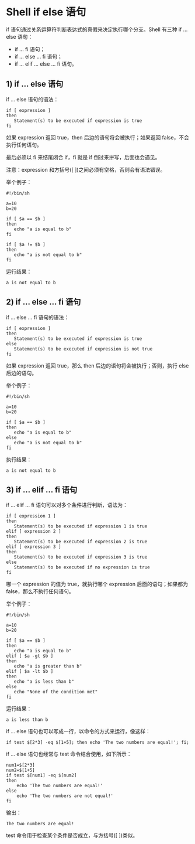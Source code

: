 # Shell if else 语句

if 语句通过关系运算符判断表达式的真假来决定执行哪个分支。Shell 有三种 if ... else 语句：
- if ... fi 语句；
- if ... else ... fi 语句；
- if ... elif ... else ... fi 语句。

## 1) if ... else 语句

if ... else 语句的语法：

```
if [ expression ]
then
   Statement(s) to be executed if expression is true
fi
```

如果 expression 返回 true，then 后边的语句将会被执行；如果返回 false，不会执行任何语句。

最后必须以 fi 来结尾闭合 if，fi 就是 if 倒过来拼写，后面也会遇见。

注意：expression 和方括号([ ])之间必须有空格，否则会有语法错误。

举个例子：

```
#!/bin/sh

a=10
b=20

if [ $a == $b ]
then
   echo "a is equal to b"
fi

if [ $a != $b ]
then
   echo "a is not equal to b"
fi
```

运行结果：

```
a is not equal to b
```

## 2) if ... else ... fi 语句

if ... else ... fi 语句的语法：

```
if [ expression ]
then
   Statement(s) to be executed if expression is true
else
   Statement(s) to be executed if expression is not true
fi
```

如果 expression 返回 true，那么 then 后边的语句将会被执行；否则，执行 else 后边的语句。

举个例子：

```
#!/bin/sh

a=10
b=20

if [ $a == $b ]
then
   echo "a is equal to b"
else
   echo "a is not equal to b"
fi
```

执行结果：

```
a is not equal to b
```

## 3) if ... elif ... fi 语句

if ... elif ... fi 语句可以对多个条件进行判断，语法为：

```
if [ expression 1 ]
then
   Statement(s) to be executed if expression 1 is true
elif [ expression 2 ]
then
   Statement(s) to be executed if expression 2 is true
elif [ expression 3 ]
then
   Statement(s) to be executed if expression 3 is true
else
   Statement(s) to be executed if no expression is true
fi
```

哪一个 expression 的值为 true，就执行哪个 expression 后面的语句；如果都为 false，那么不执行任何语句。

举个例子：

```
#!/bin/sh

a=10
b=20

if [ $a == $b ]
then
   echo "a is equal to b"
elif [ $a -gt $b ]
then
   echo "a is greater than b"
elif [ $a -lt $b ]
then
   echo "a is less than b"
else
   echo "None of the condition met"
fi
```

运行结果：

```
a is less than b
```

if ... else 语句也可以写成一行，以命令的方式来运行，像这样：

```
if test $[2*3] -eq $[1+5]; then echo 'The two numbers are equal!'; fi;
```

if ... else 语句也经常与 test 命令结合使用，如下所示：

```
num1=$[2*3]
num2=$[1+5]
if test $[num1] -eq $[num2]
then
    echo 'The two numbers are equal!'
else
    echo 'The two numbers are not equal!'
fi
```

输出：

```
The two numbers are equal!
```

test 命令用于检查某个条件是否成立，与方括号([ ])类似。